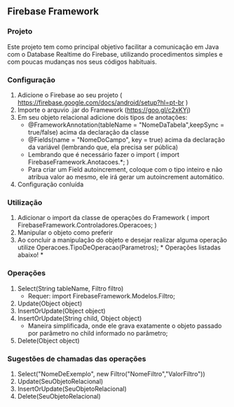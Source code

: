 ## Firebase Framework

### Projeto

Este projeto tem como principal objetivo facilitar a comunicação em Java com o Database Realtime do Firebase, 
utilizando procedimentos simples e com poucas mudanças nos seus códigos habituais.

### Configuração

1. Adicione o Firebase ao seu projeto ( https://firebase.google.com/docs/android/setup?hl=pt-br )
2. Importe o arquvio .jar do Framework (https://goo.gl/c2xKYj)
3. Em seu objeto relacional adicione dois tipos de anotações:
    - @FrameworkAnnotation(tableName = "NomeDaTabela",keepSync = true/false) acima da declaração da classe
    - @Fields(name = "NomeDoCampo", key = true) acima da declaração da variável (lembrando que, ela precisa ser pública)
    - Lembrando que é necessário fazer o import ( import FirebaseFramework.Anotacoes.*; )
    - Para criar um Field autoincrement, coloque com o tipo inteiro e não atribua valor ao mesmo, ele irá gerar um autoincrement automático.
4. Configuração conluída

### Utilização

1. Adicionar o import da classe de operações do Framework ( import FirebaseFramework.Controladores.Operacoes; )
2. Manipular o objeto como preferir
3. Ao concluir a manipulação do objeto e desejar realizar alguma operação utilize Operacoes.TipoDeOperacao(Parametros); * Operações listadas abaixo! *

### Operações

1. Select(String tableName, Filtro filtro)
    - Requer: import FirebaseFramework.Modelos.Filtro;
2. Update(Object object)
3. InsertOrUpdate(Object object)
4. InsertOrUpdate(String child, Object object) 
    - Maneira simplificada, onde ele grava exatamente o objeto passado por parâmetro no child informado no parâmetro;
5. Delete(Object object)

### Sugestões de chamadas das operações

1. Select("NomeDeExemplo", new Filtro("NomeFiltro","ValorFiltro"))
2. Update(SeuObjetoRelacional)
3. InsertOrUpdate(SeuObjetoRelacional)
4. Delete(SeuObjetoRelacional)